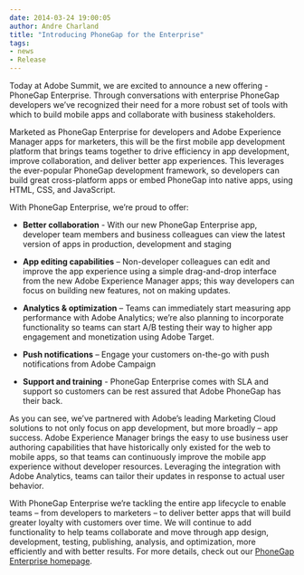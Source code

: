 ```yaml
---
date: 2014-03-24 19:00:05
author: Andre Charland
title: "Introducing PhoneGap for the Enterprise"
tags:
- news
- Release
---
```


Today at Adobe Summit, we are excited to announce a new offering -  PhoneGap Enterprise.  Through conversations with enterprise PhoneGap developers we’ve recognized their need for a more robust set of tools with which to build mobile apps and collaborate with business stakeholders.  
 
Marketed as PhoneGap Enterprise for developers and Adobe Experience Manager apps for marketers, this will be the first mobile app development platform that brings teams together to drive efficiency in app development, improve collaboration, and deliver better app experiences.  This leverages the ever-popular PhoneGap development framework, so developers can build great cross-platform apps or embed PhoneGap into native apps, using HTML, CSS, and JavaScript.  
 
With PhoneGap Enterprise, we’re proud to offer:
 
- **Better collaboration** -  With our new PhoneGap Enterprise app, developer team members and business colleagues can view the latest version of apps in production, development and staging 

- **App editing capabilities** – Non-developer colleagues can edit and improve the app experience using a simple drag-and-drop interface from the new Adobe Experience Manager apps; this way developers can focus on building new features, not on making updates.

- **Analytics & optimization** – Teams can immediately start measuring app performance with Adobe Analytics; we’re also planning to incorporate functionality so teams can start A/B testing their way to higher app engagement and monetization using Adobe Target.

- **Push notifications** – Engage your customers on-the-go with push notifications from Adobe Campaign

- **Support and training** - PhoneGap Enterprise comes with SLA and support so customers can be rest assured that Adobe PhoneGap has their back.   

 
As you can see, we’ve partnered with Adobe’s leading Marketing Cloud solutions to not only focus on app development, but more broadly – app success.  Adobe Experience Manager brings the easy to use business user authoring capabilities that have historically only existed for the web to mobile apps, so that teams can continuously improve the mobile app experience without developer resources.  Leveraging the integration with Adobe Analytics, teams can tailor their updates in response to actual user behavior. 
 
With PhoneGap Enterprise we’re tackling the entire app lifecycle to enable teams – from developers to marketers – to deliver better apps that will build greater loyalty with customers over time.  We will continue to add functionality to help teams collaborate and move through app design, development, testing, publishing, analysis, and optimization, more efficiently and with better results.  For more details, check out our [PhoneGap Enterprise homepage](http://enterprise.phonegap.com/).

